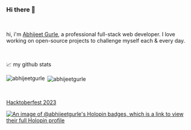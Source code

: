### Hi there 👋

<br />

hi, i'm [Abhijeet Gurle](https://www.linkedin.com/in/abhijeet-gurle-7b1286162/), a professional full-stack web developer. I love working on open-source projects to challenge myself each & every day.

<br>

📈 my github stats

<p><img align="left"
    src="https://github-readme-stats.vercel.app/api/top-langs/?username=abhijeetgurle&layout=compact&hide=html"
    alt="abhijeetgurle" /></p>

<p>&nbsp;<img align="center" src="https://github-readme-stats.vercel.app/api?username=abhijeetgurle&show_icons=true"
    alt="abhijeetgurle" /></p>

<br>

[Hacktoberfest 2023](https://hacktoberfest.com/)

[![An image of @abhijeetgurle's Holopin badges, which is a link to view their full Holopin profile](https://holopin.me/abhijeetgurle)](https://holopin.io/@abhijeetgurle)

